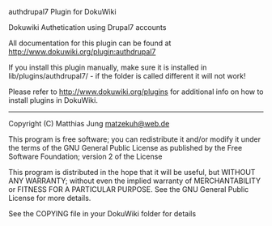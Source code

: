 authdrupal7 Plugin for DokuWiki

Dokuwiki Authetication using Drupal7 accounts

All documentation for this plugin can be found at
http://www.dokuwiki.org/plugin:authdrupal7

If you install this plugin manually, make sure it is installed in
lib/plugins/authdrupal7/ - if the folder is called different it
will not work!

Please refer to http://www.dokuwiki.org/plugins for additional info
on how to install plugins in DokuWiki.

----
Copyright (C) Matthias Jung <matzekuh@web.de>

This program is free software; you can redistribute it and/or modify
it under the terms of the GNU General Public License as published by
the Free Software Foundation; version 2 of the License

This program is distributed in the hope that it will be useful,
but WITHOUT ANY WARRANTY; without even the implied warranty of
MERCHANTABILITY or FITNESS FOR A PARTICULAR PURPOSE.  See the
GNU General Public License for more details.

See the COPYING file in your DokuWiki folder for details

